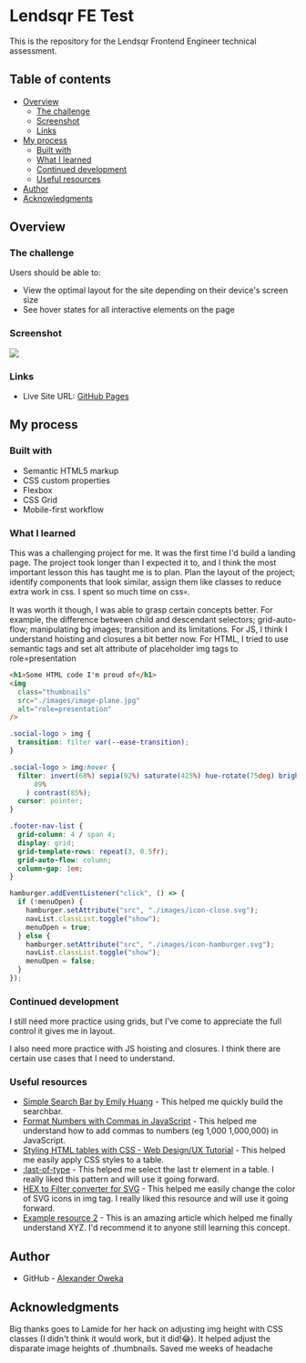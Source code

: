 # Lendsqr FE Test

This is the repository for the Lendsqr Frontend Engineer technical assessment.

## Table of contents

- [Overview](#overview)
  - [The challenge](#the-challenge)
  - [Screenshot](#screenshot)
  - [Links](#links)
- [My process](#my-process)
  - [Built with](#built-with)
  - [What I learned](#what-i-learned)
  - [Continued development](#continued-development)
  - [Useful resources](#useful-resources)
- [Author](#author)
- [Acknowledgments](#acknowledgments)

## Overview

### The challenge

Users should be able to:

- View the optimal layout for the site depending on their device's screen size
- See hover states for all interactive elements on the page

### Screenshot

![](<./design/Screenshot%20(webview)%202022-05-14%20120959.png>)

### Links

- Live Site URL: [GitHub Pages](https://alexola-ng.github.io/Projects/easybank-landing-page-master/index.html)

## My process

### Built with

- Semantic HTML5 markup
- CSS custom properties
- Flexbox
- CSS Grid
- Mobile-first workflow

### What I learned

This was a challenging project for me. It was the first time I'd build a landing page. The project took longer than I expected it to, and I think the most important lesson this has taught me is to plan. Plan the layout of the project; identify components that look similar, assign them like classes to reduce extra work in css. I spent so much time on css💀.

It was worth it though, I was able to grasp certain concepts better. For example, the difference between child and descendant selectors; grid-auto-flow; manipulating bg images; transition and its limitations. For JS, I think I understand hoisting and closures a bit better now. For HTML, I tried to use semantic tags and set alt attribute of placeholder img tags to role=presentation

```html
<h1>Some HTML code I'm proud of</h1>
<img
  class="thumbnails"
  src="./images/image-plane.jpg"
  alt="role=presentation"
/>
```

```css
.social-logo > img {
  transition: filter var(--ease-transition);
}

.social-logo > img:hover {
  filter: invert(68%) sepia(92%) saturate(425%) hue-rotate(75deg) brightness(
      89%
    ) contrast(85%);
  cursor: pointer;
}

.footer-nav-list {
  grid-column: 4 / span 4;
  display: grid;
  grid-template-rows: repeat(3, 0.5fr);
  grid-auto-flow: column;
  column-gap: 1em;
}
```

```js
hamburger.addEventListener("click", () => {
  if (!menuOpen) {
    hamburger.setAttribute("src", "./images/icon-close.svg");
    navList.classList.toggle("show");
    menuOpen = true;
  } else {
    hamburger.setAttribute("src", "./images/icon-hamburger.svg");
    navList.classList.toggle("show");
    menuOpen = false;
  }
});
```

### Continued development

I still need more practice using grids, but I've come to appreciate the full control it gives me in layout.

I also need more practice with JS hoisting and closures. I think there are certain use cases that I need to understand.

### Useful resources

- [Simple Search Bar by Emily Huang](https://codepen.io/huange/pen/bGqMqM?editors=1100) - This helped me quickly build the searchbar.
- [Format Numbers with Commas in JavaScript](https://sabe.io/blog/javascript-format-numbers-commas#:~:text=The%20best%20way%20to%20format,format%20the%20number%20with%20commas.) - This helped me understand how to add commas to numbers (eg 1,000 1,000,000) in JavaScript.
- [Styling HTML tables with CSS - Web Design/UX Tutorial](https://www.youtube.com/watch?v=biI9OFH6Nmg) - This helped me easily apply CSS styles to a table.
- [:last-of-type](https://developer.mozilla.org/en-US/docs/Web/CSS/:last-of-type) - This helped me select the last tr element in a table. I really liked this pattern and will use it going forward.
- [HEX to Filter converter for SVG](https://codepen.io/sosuke/pen/Pjoqqp) - This helped me easily change the color of SVG icons in img tag. I really liked this resource and will use it going forward.
- [Example resource 2](https://www.example.com) - This is an amazing article which helped me finally understand XYZ. I'd recommend it to anyone still learning this concept.

## Author

- GitHub - [Alexander Oweka](https://www.github.com/AlexOla-NG)

## Acknowledgments

Big thanks goes to Lamide for her hack on adjusting img height with CSS classes (I didn't think it would work, but it did!😂). It helped adjust the disparate image heights of .thumbnails. Saved me weeks of headache
